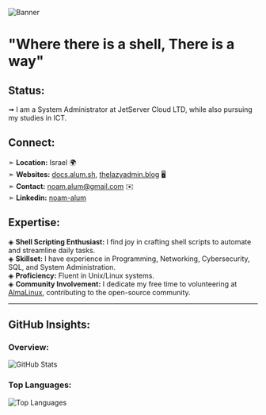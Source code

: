 ![Banner](https://alum.sh/files/noam-banner.jpeg)

# "Where there is a shell, There is a way"

## Status:
➟ I am a System Administrator at JetServer Cloud LTD, while also pursuing my studies in ICT. 

## Connect:
➣ **Location:** Israel 🌍 <br>
➣ **Websites:** [docs.alum.sh](https://docs.alum.sh), [thelazyadmin.blog](https://thelazyadmin.blog/) 🖥️ <br>
➣ **Contact:** [noam.alum@gmail.com](mailto:noam.alum@gmail.com) ✉️ <br>
➣ **Linkedin:** [noam-alum](https://www.linkedin.com/in/noam-alum/)

## Expertise:
◈ **Shell Scripting Enthusiast:** I find joy in crafting shell scripts to automate and streamline daily tasks. <br>
◈ **Skillset:** I have experience in Programming, Networking, Cybersecurity, SQL, and System Administration. <br>
◈ **Proficiency:** Fluent in Unix/Linux systems. <br>
◈ **Community Involvement:** I dedicate my free time to volunteering at [AlmaLinux](https://alum.sh/AlmaLinux-Forums), contributing to the open-source community.

---

## GitHub Insights:
### Overview:
![GitHub Stats](https://github-stats-alpha.vercel.app/api?username=Noam-Alum&cc=000&tc=fff&ic=fff&bc=000)

### Top Languages:
![Top Languages](https://github-readme-stats.vercel.app/api/top-langs/?username=Noam-Alum&theme=radical&show_icons=true&hide_border=false&include_all_commits=false&count_private=true&layout=compact)
